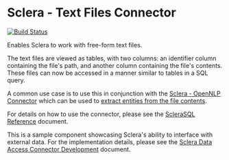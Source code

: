# Sclera - Text Files Connector

[![Build Status](https://travis-ci.org/scleradb/sclera-plugin-textfiles.svg?branch=master)](https://travis-ci.org/scleradb/sclera-plugin-textfiles)

Enables Sclera to work with free-form text files.

The text files are viewed as tables, with two columns: an identifier column containing the file's path, and another column containing the file's contents. These files can now be accessed in a manner similar to tables in a SQL query.

A common use case is to use this in conjunction with the [Sclera - OpenNLP Connector](https://scleradb.com/docs/setup/components/#sclera-opennlp) which can be used to [extract entities from the file contents](https://scleradb.com/docs/sclerasql/sqlexttext/).

For details on how to use the connector, please see the [ScleraSQL Reference](https://scleradb.com/docs/sclerasql/sqlextdataaccess/#accessing-text-files) document.

This is a sample component showcasing Sclera's ability to interface with external data. For the implementation details, please see the [Sclera Data Access Connector Development](https://scleradb.com/docs/sdk/sdkextdataaccess/) document.
